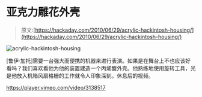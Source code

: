 # 亚克力雕花外壳

> 原文:[https://hackaday.com/2010/06/29/acrylic-hackintosh-housing/](https://hackaday.com/2010/06/29/acrylic-hackintosh-housing/)

![](../Images/da95918a0ebd14afa980795c6ac7bc78.png "acrylic-hackintosh-housing")

[鲁伊·加托]需要一台强大而便携的机器来进行表演。如果是在舞台上不也应该好看吗？我们喜欢看他为他的装置建造一个丙烯酸外壳。他熟练地使用旋转工具，光是他放入机箱风扇格栅的工作就令人印象深刻。休息后的视频。

<https://player.vimeo.com/video/3138517>

</div> </body> </html>